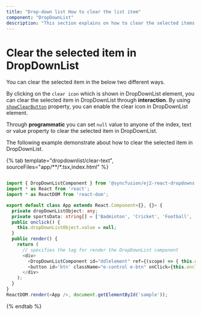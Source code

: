 ```yaml
---
title: "Drop-down list How to clear the list item"
component: "DropDownList"
description: "This section explains on how to clear the selected items of the Syncfusion react drop-down list component."
---
```


# Clear the selected item in DropDownList

You can clear the selected item in the below two different ways.

By clicking on the `clear icon` which is shown in DropDownList element, you can clear the selected item in
DropDownList through **interaction**. By using [`showClearButton`](../../api/drop-down-list/#showclearbutton)
property, you can enable the clear icon in DropDownList element.

Through **programmatic** you can set `null` value to anyone of the index, text or value property to clear the selected item in DropDownList.

The following example demonstrate about how to clear the selected item in DropDownList.

{% tab template="dropdownlist/clear-text", sourceFiles="app/**/*.tsx,index.html" %}

```typescript

import { DropDownListComponent } from '@syncfusion/ej2-react-dropdowns';
import * as React from 'react';
import * as ReactDOM from 'react-dom';

export default class App extends React.Component<{}, {}> {
  private dropDownListObject: any;
  private sportsData: string[] = ['Badminton', 'Cricket', 'Football', 'Golf', 'Tennis'];
  public onclick() {
    this.dropDownListObject.value = null;
  }
  public render() {
    return (
      // specifies the tag for render the DropDownList component
      <div>
        <DropDownListComponent id="ddlelement" ref={(scope) => { this.dropDownListObject = scope; }} dataSource={this.sportsData} placeholder="Select a game" />
        <button id='btn' className="e-control e-btn" onClick={this.onclick = this.onclick.bind(this)}> Set null to value property</button>
      </div>
    );
  }
}
ReactDOM.render(<App />, document.getElementById('sample'));

```

{% endtab %}